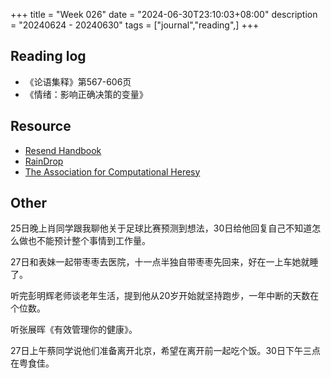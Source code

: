 +++
title = "Week 026"
date = "2024-06-30T23:10:03+08:00"
description = "20240624 - 20240630"
tags = ["journal","reading",]
+++

## Reading log

* 《论语集释》第567-606页
* 《情绪：影响正确决策的变量》

## Resource

* [Resend Handbook](https://resend.com/handbook)
* [RainDrop](https://raindrop.io/)
* [The Association for Computational Heresy](https://www.sigbovik.org/)

## Other

25日晚上肖同学跟我聊他关于足球比赛预测到想法，30日给他回复自己不知道怎么做也不能预计整个事情到工作量。

27日和表妹一起带枣枣去医院，十一点半独自带枣枣先回来，好在一上车她就睡了。

听完彭明辉老师谈老年生活，提到他从20岁开始就坚持跑步，一年中断的天数在个位数。

听张展晖《有效管理你的健康》。

27日上午蔡同学说他们准备离开北京，希望在离开前一起吃个饭。30日下午三点在粤食佳。

